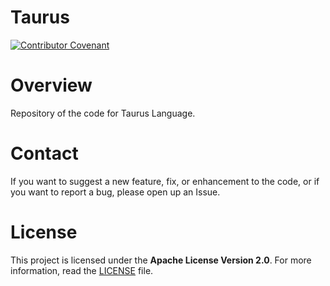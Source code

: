 # Taurus

[![Contributor Covenant](https://img.shields.io/badge/Contributor%20Covenant-2.0-4baaaa.svg)](CODE_OF_CONDUCT.md)

# Overview

Repository of the code for Taurus Language.

# Contact

If you want to suggest a new feature, fix, or enhancement to the code,
or if you want to report a bug, please open up an Issue.

# License

This project is licensed under the **Apache License Version 2.0**.
For more information, read the [LICENSE](LICENSE) file.
